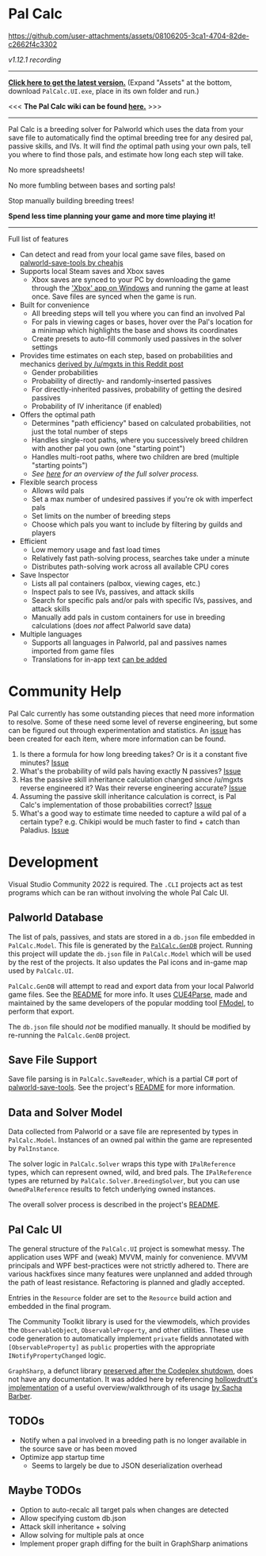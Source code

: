 # Pal Calc

https://github.com/user-attachments/assets/08106205-3ca1-4704-82de-c2662f4c3302

_v1.12.1 recording_

---

**[Click here to get the latest version.](https://github.com/tylercamp/palcalc/releases/latest)** (Expand "Assets" at the bottom, download `PalCalc.UI.exe`, place in its own folder and run.)

<<< **The Pal Calc wiki can be found [here.](https://github.com/tylercamp/palcalc/wiki)** >>>

---

Pal Calc is a breeding solver for Palworld which uses the data from your save file to automatically find the optimal breeding tree for any desired pal, passive skills, and IVs. It will find _the_ optimal path using your own pals, tell you where to find those pals, and estimate how long each step will take.

No more spreadsheets!

No more fumbling between bases and sorting pals!

Stop manually building breeding trees!

**Spend less time planning your game and more time playing it!**

---

Full list of features

- Can detect and read from your local game save files, based on [palworld-save-tools by cheahjs](https://github.com/cheahjs/palworld-save-tools)
- Supports local Steam saves and Xbox saves
  - Xbox saves are synced to your PC by downloading the game through the ['Xbox' app on Windows](https://apps.microsoft.com/detail/9mv0b5hzvk9z) and running the game at least once. Save files are synced when the game is run.
- Built for convenience
  - All breeding steps will tell you where you can find an involved Pal
  - For pals in viewing cages or bases, hover over the Pal's location for a minimap which highlights the base and shows its coordinates
  - Create presets to auto-fill commonly used passives in the solver settings
- Provides time estimates on each step, based on probabilities and mechanics [derived by /u/mgxts in this Reddit post](https://www.reddit.com/r/Palworld/comments/1af9in7/passive_skill_inheritance_mechanics_in_breeding/)
  - Gender probabilities
  - Probability of directly- and randomly-inserted passives
  - For directly-inherited passives, probability of getting the desired passives
  - Probability of IV inheritance (if enabled)
- Offers the optimal path
  - Determines "path efficiency" based on calculated probabilities, not just the total number of steps
  - Handles single-root paths, where you successively breed children with another pal you own (one "starting point")
  - Handles multi-root paths, where two children are bred (multiple "starting points")
  - _See [here](./PalCalc.Solver/README.md) for an overview of the full solver process._
- Flexible search process
  - Allows wild pals
  - Set a max number of undesired passives if you're ok with imperfect pals
  - Set limits on the number of breeding steps
  - Choose which pals you want to include by filtering by guilds and players
- Efficient
  - Low memory usage and fast load times
  - Relatively fast path-solving process, searches take under a minute
  - Distributes path-solving work across all available CPU cores
- Save Inspector
  - Lists all pal containers (palbox, viewing cages, etc.)
  - Inspect pals to see IVs, passives, and attack skills
  - Search for specific pals and/or pals with specific IVs, passives, and attack skills
  - Manually add pals in custom containers for use in breeding calculations (does _not_ affect Palworld save data)
- Multiple languages
  - Supports all languages in Palworld, pal and passives names imported from game files
  - Translations for in-app text [can be added](./PalCalc.UI/Localization/README.md)

# Community Help

Pal Calc currently has some outstanding pieces that need more information to resolve. Some of these need some level of reverse engineering, but some can be figured out through experimentation and statistics. An [issue](https://github.com/tylercamp/palcalc/issues) has been created for each item, where more information can be found.

1. Is there a formula for how long breeding takes? Or is it a constant five minutes? [Issue](https://github.com/tylercamp/palcalc/issues/2)
2. What's the probability of wild pals having exactly N passives? [Issue](https://github.com/tylercamp/palcalc/issues/4)
3. Has the passive skill inheritance calculation changed since /u/mgxts reverse engineered it? Was their reverse engineering accurate? [Issue](https://github.com/tylercamp/palcalc/issues/7)
4. Assuming the passive skill inheritance calculation is correct, is Pal Calc's implementation of those probabilities correct? [Issue](https://github.com/tylercamp/palcalc/issues/8)
5. What's a good way to estimate time needed to capture a wild pal of a certain type? e.g. Chikipi would be much faster to find + catch than Paladius. [Issue](https://github.com/tylercamp/palcalc/issues/10)

# Development

Visual Studio Community 2022 is required. The `.CLI` projects act as test programs which can be ran without involving the whole Pal Calc UI.

## Palworld Database

The list of pals, passives, and stats are stored in a `db.json` file embedded in `PalCalc.Model`. This file is generated by the [`PalCalc.GenDB`](./PalCalc.GenDB/) project. Running this project will update the `db.json` file in `PalCalc.Model` which will be used by the rest of the projects. It also updates the Pal icons and in-game map used by `PalCalc.UI`.

`PalCalc.GenDB` will attempt to read and export data from your local Palworld game files. See the [README](./PalCalc.GenDB/README.md) for more info. It uses [CUE4Parse](https://github.com/FabianFG/CUE4Parse), made and maintained by the same developers of the popular modding tool [FModel](https://fmodel.app/), to perform that export.

The `db.json` file should _not_ be modified manually. It should be modified by re-running the `PalCalc.GenDB` project.

## Save File Support

Save file parsing is in `PalCalc.SaveReader`, which is a partial C# port of [palworld-save-tools](https://github.com/cheahjs/palworld-save-tools). See the project's [README](./PalCalc.SaveReader/) for more information.

## Data and Solver Model

Data collected from Palworld or a save file are represented by types in `PalCalc.Model`. Instances of an owned pal within the game are represented by `PalInstance`.

The solver logic in `PalCalc.Solver` wraps this type with `IPalReference` types, which can represent owned, wild, and bred pals. The `IPalReference` types are returned by `PalCalc.Solver.BreedingSolver`, but you can use `OwnedPalReference` results to fetch underlying owned instances.

The overall solver process is described in the project's [README](./PalCalc.Solver/).

## Pal Calc UI

The general structure of the `PalCalc.UI` project is somewhat messy. The application uses WPF and (weak) MVVM, mainly for convenience. MVVM principals and WPF best-practices were not strictly adhered to. There are various hackfixes since many features were unplanned and added through the path of least resistance. Refactoring is planned and gladly accepted.

Entries in the `Resource` folder are set to the `Resource` build action and embedded in the final program.

The Community Toolkit library is used for the viewmodels, which provides the `ObservableObject`, `ObservableProperty`, and other utilities. These use code generation to automatically implement `private` fields annotated with `[ObservableProperty]` as `public` properties with the appropriate `INotifyPropertyChanged` logic.

`GraphSharp`, a defunct library [preserved after the Codeplex shutdown](https://github.com/NinetailLabs/GraphSharp), does not have any documentation. It was added here by referencing [hollowdrutt's implementation](https://github.com/hollowdrutt/GraphSharpDemo) of a useful overview/walkthrough of its usage [by Sacha Barber](https://sachabarbs.wordpress.com/2010/08/31/pretty-cool-graphs-in-wpf/).

## TODOs
- Notify when a pal involved in a breeding path is no longer available in the source save or has been moved
- Optimize app startup time
  - Seems to largely be due to JSON deserialization overhead

## Maybe TODOs
- Option to auto-recalc all target pals when changes are detected
- Allow specifying custom db.json
- Attack skill inheritance + solving
- Allow solving for multiple pals at once
- Implement proper graph diffing for the built in GraphSharp animations
